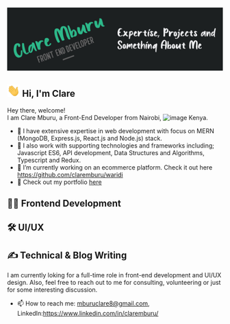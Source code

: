 ![Header](https://github.com/claremburu/claremburu/blob/main/readme-header.jpg)

## <img src="https://github.com/claremburu/claremburu/blob/main/wave.gif" width="30px"> Hi, I'm Clare

Hey there, welcome!<br />
I am Clare Mburu, a Front-End Developer from Nairobi, ![image](https://user-images.githubusercontent.com/32388364/147188929-890ee52e-6cf7-42f5-9b38-a804c4e6ea19.png)
Kenya.
  
- 👯 I have extensive expertise in web development with focus on MERN (MongoDB, Express.js, React.js and Node.js) stack.
- 💬 I also work with supporting technologies and frameworks including; Javascript ES6, API development, Data Structures and Algorithms, Typescript and Redux.
- 🔭 I’m currently working on an ecommerce platform. Check it out here https://github.com/claremburu/waridi
- 🌱 Check out my portfolio [here](https://claremburu.netlify.app/)

## 👩‍💻 Frontend Development
## 🛠️ UI/UX 
## ✍️ Technical & Blog Writing

I am currently loking for a full-time role in front-end development and UI/UX design. 
Also, feel free to reach out to me for consulting, volunteering or just for some interesting discussion.

- 📫 How to reach me: mburuclare8@gmail.com, LinkedIn:https://www.linkedin.com/in/claremburu/
